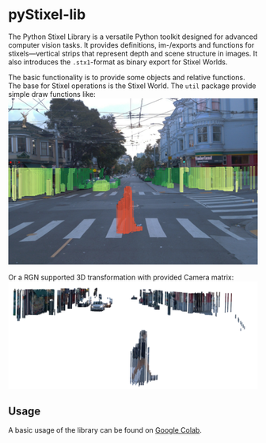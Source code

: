 # pyStixel-lib
The Python Stixel Library is a versatile Python toolkit designed for advanced computer vision tasks.
It provides definitions, im-/exports and functions for stixels—vertical strips that represent depth
and scene structure in images. It also introduces the `.stx1`-format as binary export for Stixel Worlds.

The basic functionality is to provide some objects and relative functions. The base for Stixel
operations is the Stixel World. The `util` package provide simple draw functions like:
![Sample Stixel World on 2d image plane](https://raw.githubusercontent.com/MarcelVSHNS/pyStixel-lib/main/docs/imgs/Stixel_on_image.png)

Or a RGN supported 3D transformation with provided Camera matrix:
![Sample Stixel World in 3D](https://raw.githubusercontent.com/MarcelVSHNS/pyStixel-lib/main/docs/imgs/pseudo_3d_Stixel.png)

## Usage
A basic usage of the library can be found on 
[Google Colab](https://colab.research.google.com/drive/1ATMEjQMO3QBj6P5EkRAx1-J-6gAVpRmB?usp=sharing).
